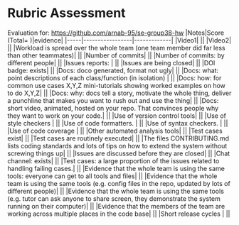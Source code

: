 # Rubric Assessment
Evaluation for: https://github.com/arnab-95/se-group38-hw
|Notes|Score (Total= )|evidence|
|-----|-----------------|-------------|
|Video1|  ||
|Video2|  ||
|Workload is spread over the whole team (one team member did far less than other teammates)|   ||
|Number of commits|   ||
|Number of commits: by different people|    ||
|Issues reports: |    ||
|Issues are being closed|   ||
|DOI badge: exists|   ||
|Docs: doco generated, format not ugly|   ||
|Docs: what: point descriptions of each class/function (in isolation) |   ||
|Docs: how: for common use cases X,Y,Z mini-tutorials showing worked examples on how to do X,Y,Z|   ||
|Docs: why: docs tell a story, motivate the whole thing, deliver a punchline that makes you want to rush out and use the thing|   ||
|Docs: short video, animated, hosted on your repo. That convinces people why they want to work on your code.|   ||
|Use of version control tools|    ||
|Use of style checkers |    ||
|Use of code formatters. |    ||
|Use of syntax checkers. |    ||
|Use of code coverage |   ||
|Other automated analysis tools|    ||
|Test cases exist|    ||
|Test cases are routinely executed|   ||
|The files CONTRIBUTING.md lists coding standards and lots of tips on how to extend the system without screwing things up|    ||
|Issues are discussed before they are closed|   ||
|Chat channel: exists|    ||
|Test cases: a large proportion of the issues related to handling failing cases.|   ||
|Evidence that the whole team is using the same tools: everyone can get to all tools and files|   ||
|Evidence that the whole team is using the same tools (e.g. config files in the repo, updated by lots of different people)|   ||
|Evidence that the whole team is using the same tools (e.g. tutor can ask anyone to share screen, they demonstrate the system running on their computer)|   ||
|Evidence that the members of the team are working across multiple places in the code base|   ||
|Short release cycles |   ||


